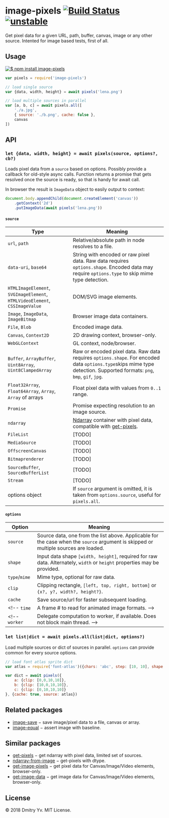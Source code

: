 # image-pixels [![Build Status](https://travis-ci.org/dy/image-pixels.svg?branch=master)](https://travis-ci.org/dy/image-pixels) [![unstable](https://img.shields.io/badge/stability-unstable-green.svg)](http://github.com/badges/stability-badges)

Get pixel data for a given URL, path, buffer, canvas, image or any other source. Intented for image based tests, first of all.


## Usage

[![$ npm install image-pixels](http://nodei.co/npm/image-pixels.png?mini=true)](http://npmjs.org/package/image-pixels)

```javascript
var pixels = require('image-pixels')

// load single source
var {data, width, height} = await pixels('lena.png')

// load multiple sources in parallel
var [a, b, c] = await pixels.all([
	'./a.jpg',
	{ source: './b.png', cache: false },
	canvas
])
```

## API

### `let {data, width, height} = await pixels(source, options?, cb?)`

Loads pixel data from a `source` based on options. Possibly provide a callback for old-style async calls. Function returns a promise that gets resolved once the source is ready, so that is handy for await call.

In browser the result is `ImageData` object to easily output to context:

```js
document.body.appendChild(document.createElement('canvas'))
	.getContext('2d')
	.putImageData(await pixels('lena.png'))
```

#### `source`

Type | Meaning
---|---
`url`, `path` | Relative/absolute path in node resolves to a file.
`data-uri`, `base64` | String with encoded or raw pixel data. Raw data requires `options.shape`. Encoded data may require `options.type` to skip mime type detection.
`HTMLImageElement`, `SVGImageElement`, `HTMLVideoElement`, `CSSImageValue` | DOM/SVG image elements.
`Image`, `ImageData`, `ImageBitmap` | Browser image data containers.
`File`, `Blob` | Encoded image data.
`Canvas`, `Context2D` | 2D drawing context, browser-only.
`WebGLContext` | GL context, node/browser.
`Buffer`, `ArrayBuffer`, `Uint8Array`, `Uint8ClampedArray` | Raw or encoded pixel data. Raw data requires `options.shape`. For encoded data `options.type`skips mime type detection. Supported formats: `png`, `bmp`, `gif`, `jpg`.
`Float32Array`, `Float64Array`, `Array`, `Array` of arrays | Float pixel data with values from `0..1` range.
`Promise` | Promise expecting resolution to an image source.
`ndarray` | [Ndarray](https://ghub.io/ndarray) container with pixel data, compatible with [get-pixels](https://ghub.io/get-pixels).
`FileList` | [TODO]
`MediaSource` | [TODO]
`OffscreenCanvas` | [TODO]
`Bitmaprenderer` | [TODO]
`SourceBuffer`, `SourceBufferList` | [TODO]
`Stream` | [TODO]
options object | If `source` argument is omitted, it is taken from `options.source`, useful for `pixels.all`.

#### `options`

Option | Meaning
---|---
`source` | Source data, one from the list above. Applicable for the case when the `source` argument is skipped or multiple sources are loaded.
`shape` | Input data shape `[width, height]`, required for raw data. Alternately, `width` or `height` properties may be provided.
`type`/`mime` | Mime type, optional for raw data.
`clip` | Clipping rectangle, `[left, top, right, bottom]` or `{x?, y?, width?, height?}`.
`cache` | Save source/url for faster subsequent loading.
<!-- `time` | A frame # to read for animated image formats. -->
<!-- `worker` | Delegate computation to worker, if available. Does not block main thread. -->

### `let list|dict = await pixels.all(list|dict, options?)`

Load multiple sources or dict of sources in parallel. `options` can provide common for every source options.

```js
// load font atlas sprite dict
var atlas = require('font-atlas')({chars: 'abc', step: [10, 10], shape: [20, 20]})

var dict = await pixels({
	a: {clip: [0,0,10,10]},
	b: {clip: [10,0,10,10]},
	c: {clip: [0,10,10,10]}
}, {cache: true, source: atlas})
```

## Related packages

* [image-save](https://ghub.io/image-save) − save image/pixel data to a file, canvas or array.
* [image-equal](https://ghub.io/image-equal) − assert image with baseline.

## Similar packages

* [get-pixels](https://ghub.io/get-pixels) − get ndarray with pixel data, limited set of sources.
* [ndarray-from-image](https://github.com/thibauts/ndarray-from-image) − get-pixels with dtype.
* [get-image-pixels](https://ghub.io/get-image-pixels) − get pixel data for Canvas/Image/Video elements, browser-only.
* [get-image-data](https://ghub.io/get-image-data) − get image data for Canvas/Image/Video elements, browser-only.

## License

© 2018 Dmitry Yv. MIT License.
